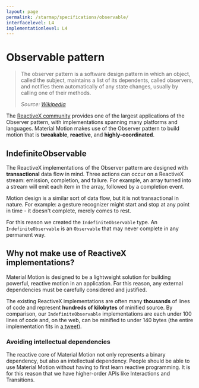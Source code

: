 ```yaml
---
layout: page
permalink: /starmap/specifications/observable/
interfacelevel: L4
implementationlevel: L4
---
```


# Observable pattern

> The observer pattern is a software design pattern in which an object, called the subject,
> maintains a list of its dependents, called observers, and notifies them automatically of any state
> changes, usually by calling one of their methods.
>
> *Source: [Wikipedia](https://en.wikipedia.org/wiki/Observer_pattern)*

The [ReactiveX community](http://reactivex.io/) provides one of the largest applications of the
Observer pattern, with implementations spanning many platforms and languages. Material Motion makes
use of the Observer pattern to build motion that is **tweakable**, **reactive**, and
**highly-coordinated**.

## IndefiniteObservable

The ReactiveX implementations of the Observer pattern are designed with **transactional** data
flow in mind. Three actions can occur on a ReactiveX stream: emission, completion, and failure. For
example, an array turned into a stream will emit each item in the array, followed by a completion
event.

Motion design is a similar sort of data flow, but it is not transactional in nature. For example: a
gesture recognizer might start and stop at any point in time - it doesn't complete, merely comes to rest.

For this reason we created the `IndefiniteObservable` type. An `IndefiniteObservable` is an `Observable`
that may never complete in any permanent way.

## Why not make use of ReactiveX implementations?

Material Motion is designed to be a lightweight solution for building powerful, reactive motion in
an application. For this reason, any external dependencies must be carefully considered and justified.

The existing ReactiveX implementations are often many **thousands** of lines of code and
represent **hundreds of kilobytes** of minified source. By comparison, our `IndefiniteObservable`
implementations are each under 100 lines of code and, on the web, can be minified to under 140 bytes
(the entire implementation fits in
[a tweet](https://twitter.com/material_motion/status/804855074988003328)).

### Avoiding intellectual dependencies

The reactive core of Material Motion not only represents a binary dependency, but also an intellectual dependency. People should be able to use Material Motion without having to first learn reactive programming. It is for this reason that we have higher-order APIs like Interactions and Transitions.
